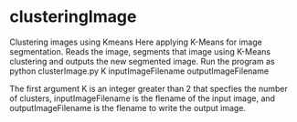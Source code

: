 # clusteringImage
Clustering images using Kmeans Here applying K-Means for image segmentation. 
Reads the image, segments that image using K-Means clustering and outputs the new segmented image.
Run the program as
      python clusterImage.py K inputImageFilename outputImageFilename
      
The first argument K is an integer greater than 2 that specfies the number of clusters, 
inputImageFilename is the flename of the input image, and outputImageFilename is the 
flename to write the output image.
